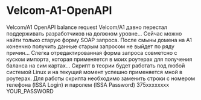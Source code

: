 # Velcom-A1-OpenAPI
Velcom/A1 OpenAPI balance request
Velcom/A1 давно перестал поддерживать разработчиков на должном уровне...
Сейчас можно найти только старую форму SOAP запроса. После смыны домена на А1 коненчно получить данные старым запросом не выйдет по ряду причин...
Слегка отредактированная форма запроса совметсно с куском импорта, которая применяется в моих роутерах для получения баланса на сим картах...
Скрипт в теории будет работать под любой системой Linux и на текущий момент успешно применяется мной в роутерах.
Для работы скрипта необходимо заменить строки с номером телефона (ISSA Login) и паролем (ISSA Password)
 <IssaLogin>375xxxxxxxx</IssaLogin>
 <IssaPassword>YOUR_PASSWORD</IssaPassword>
